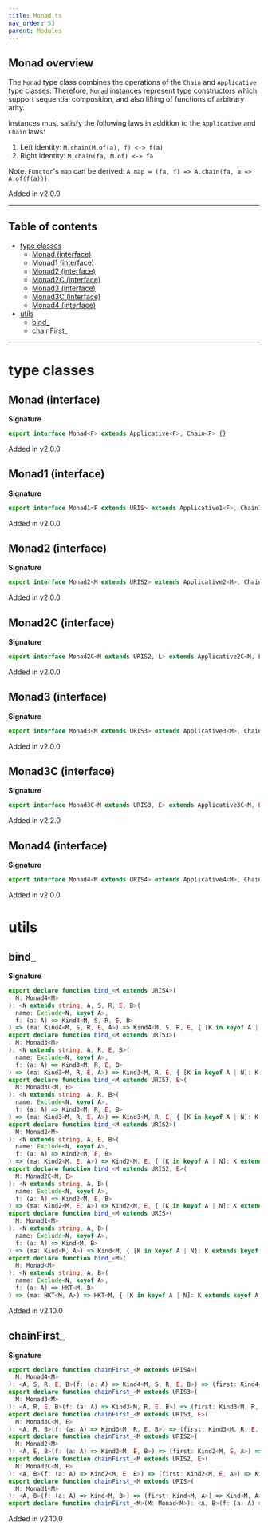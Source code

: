```yaml
---
title: Monad.ts
nav_order: 53
parent: Modules
---
```


## Monad overview

The `Monad` type class combines the operations of the `Chain` and
`Applicative` type classes. Therefore, `Monad` instances represent type
constructors which support sequential composition, and also lifting of
functions of arbitrary arity.

Instances must satisfy the following laws in addition to the `Applicative` and `Chain` laws:

1. Left identity: `M.chain(M.of(a), f) <-> f(a)`
2. Right identity: `M.chain(fa, M.of) <-> fa`

Note. `Functor`'s `map` can be derived: `A.map = (fa, f) => A.chain(fa, a => A.of(f(a)))`

Added in v2.0.0

---

<h2 class="text-delta">Table of contents</h2>

- [type classes](#type-classes)
  - [Monad (interface)](#monad-interface)
  - [Monad1 (interface)](#monad1-interface)
  - [Monad2 (interface)](#monad2-interface)
  - [Monad2C (interface)](#monad2c-interface)
  - [Monad3 (interface)](#monad3-interface)
  - [Monad3C (interface)](#monad3c-interface)
  - [Monad4 (interface)](#monad4-interface)
- [utils](#utils)
  - [bind\_](#bind_)
  - [chainFirst\_](#chainfirst_)

---

# type classes

## Monad (interface)

**Signature**

```ts
export interface Monad<F> extends Applicative<F>, Chain<F> {}
```

Added in v2.0.0

## Monad1 (interface)

**Signature**

```ts
export interface Monad1<F extends URIS> extends Applicative1<F>, Chain1<F> {}
```

Added in v2.0.0

## Monad2 (interface)

**Signature**

```ts
export interface Monad2<M extends URIS2> extends Applicative2<M>, Chain2<M> {}
```

Added in v2.0.0

## Monad2C (interface)

**Signature**

```ts
export interface Monad2C<M extends URIS2, L> extends Applicative2C<M, L>, Chain2C<M, L> {}
```

Added in v2.0.0

## Monad3 (interface)

**Signature**

```ts
export interface Monad3<M extends URIS3> extends Applicative3<M>, Chain3<M> {}
```

Added in v2.0.0

## Monad3C (interface)

**Signature**

```ts
export interface Monad3C<M extends URIS3, E> extends Applicative3C<M, E>, Chain3C<M, E> {}
```

Added in v2.2.0

## Monad4 (interface)

**Signature**

```ts
export interface Monad4<M extends URIS4> extends Applicative4<M>, Chain4<M> {}
```

Added in v2.0.0

# utils

## bind\_

**Signature**

```ts
export declare function bind_<M extends URIS4>(
  M: Monad4<M>
): <N extends string, A, S, R, E, B>(
  name: Exclude<N, keyof A>,
  f: (a: A) => Kind4<M, S, R, E, B>
) => (ma: Kind4<M, S, R, E, A>) => Kind4<M, S, R, E, { [K in keyof A | N]: K extends keyof A ? A[K] : B }>
export declare function bind_<M extends URIS3>(
  M: Monad3<M>
): <N extends string, A, R, E, B>(
  name: Exclude<N, keyof A>,
  f: (a: A) => Kind3<M, R, E, B>
) => (ma: Kind3<M, R, E, A>) => Kind3<M, R, E, { [K in keyof A | N]: K extends keyof A ? A[K] : B }>
export declare function bind_<M extends URIS3, E>(
  M: Monad3C<M, E>
): <N extends string, A, R, B>(
  name: Exclude<N, keyof A>,
  f: (a: A) => Kind3<M, R, E, B>
) => (ma: Kind3<M, R, E, A>) => Kind3<M, R, E, { [K in keyof A | N]: K extends keyof A ? A[K] : B }>
export declare function bind_<M extends URIS2>(
  M: Monad2<M>
): <N extends string, A, E, B>(
  name: Exclude<N, keyof A>,
  f: (a: A) => Kind2<M, E, B>
) => (ma: Kind2<M, E, A>) => Kind2<M, E, { [K in keyof A | N]: K extends keyof A ? A[K] : B }>
export declare function bind_<M extends URIS2, E>(
  M: Monad2C<M, E>
): <N extends string, A, B>(
  name: Exclude<N, keyof A>,
  f: (a: A) => Kind2<M, E, B>
) => (ma: Kind2<M, E, A>) => Kind2<M, E, { [K in keyof A | N]: K extends keyof A ? A[K] : B }>
export declare function bind_<M extends URIS>(
  M: Monad1<M>
): <N extends string, A, B>(
  name: Exclude<N, keyof A>,
  f: (a: A) => Kind<M, B>
) => (ma: Kind<M, A>) => Kind<M, { [K in keyof A | N]: K extends keyof A ? A[K] : B }>
export declare function bind_<M>(
  M: Monad<M>
): <N extends string, A, B>(
  name: Exclude<N, keyof A>,
  f: (a: A) => HKT<M, B>
) => (ma: HKT<M, A>) => HKT<M, { [K in keyof A | N]: K extends keyof A ? A[K] : B }>
```

Added in v2.10.0

## chainFirst\_

**Signature**

```ts
export declare function chainFirst_<M extends URIS4>(
  M: Monad4<M>
): <A, S, R, E, B>(f: (a: A) => Kind4<M, S, R, E, B>) => (first: Kind4<M, S, R, E, A>) => Kind4<M, S, R, E, A>
export declare function chainFirst_<M extends URIS3>(
  M: Monad3<M>
): <A, R, E, B>(f: (a: A) => Kind3<M, R, E, B>) => (first: Kind3<M, R, E, A>) => Kind3<M, R, E, A>
export declare function chainFirst_<M extends URIS3, E>(
  M: Monad3C<M, E>
): <A, R, B>(f: (a: A) => Kind3<M, R, E, B>) => (first: Kind3<M, R, E, A>) => Kind3<M, R, E, A>
export declare function chainFirst_<M extends URIS2>(
  M: Monad2<M>
): <A, E, B>(f: (a: A) => Kind2<M, E, B>) => (first: Kind2<M, E, A>) => Kind2<M, E, A>
export declare function chainFirst_<M extends URIS2, E>(
  M: Monad2C<M, E>
): <A, B>(f: (a: A) => Kind2<M, E, B>) => (first: Kind2<M, E, A>) => Kind2<M, E, A>
export declare function chainFirst_<M extends URIS>(
  M: Monad1<M>
): <A, B>(f: (a: A) => Kind<M, B>) => (first: Kind<M, A>) => Kind<M, A>
export declare function chainFirst_<M>(M: Monad<M>): <A, B>(f: (a: A) => HKT<M, B>) => (first: HKT<M, A>) => HKT<M, A>
```

Added in v2.10.0
